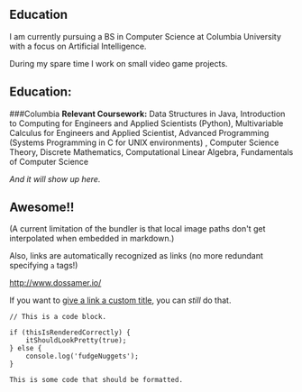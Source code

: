 ## Education

I am currently pursuing a BS in Computer Science at Columbia University with a focus on Artificial Intelligence.

During my spare time I work on small video game projects.


## Education:

###Columbia
**Relevant Coursework:** Data Structures in Java, Introduction to Computing for Engineers and Applied Scientists 
(Python), Multivariable Calculus for Engineers and Applied Scientist, Advanced Programming (Systems 
Programming in C for UNIX environments) , Computer Science Theory, Discrete Mathematics, Computational 
Linear Algebra, Fundamentals of Computer Science


*And it will show up here.*

## Awesome!!

(A current limitation of the bundler is that local image paths don't get interpolated when embedded in markdown.)


Also, links are automatically recognized as links (no more redundant specifying `a` tags!)

http://www.dossamer.io/

If you want to [give a link a custom title](https://www.google.com/), you can *still* do that. 

```
// This is a code block.

if (thisIsRenderedCorrectly) {
    itShouldLookPretty(true);
} else {
    console.log('fudgeNuggets');
}
```

`This is some code that should be formatted.`